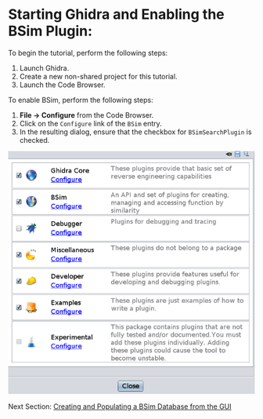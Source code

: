 # Starting Ghidra and Enabling the BSim Plugin:

To begin the tutorial, perform the following steps:

1. Launch Ghidra.
1. Create a new non-shared project for this tutorial.
1. Launch the Code Browser.

To enable BSim, perform the following steps:

1. **File -> Configure** from the Code Browser.
1. Click on the ``Configure`` link of the ``BSim`` entry.
1. In the resulting dialog, ensure that the checkbox for ``BSimSearchPlugin`` is checked.

![](images/configure.png)
 
 Next Section: [Creating and Populating a BSim Database from the GUI](BSimTutorial_Creating_Database_From_GUI.md)



